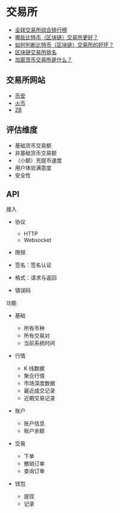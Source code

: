 # 交易所

- [全球交易所综合排行榜](https://www.feixiaohao.com/exchange/)
- [哪些比特币（区块链）交易所更好？](http://bjiebtc.com/guonei-jiaoyisuo-genghao/)
- [如何判断比特币（区块链）交易所的好坏？](http://bjiebtc.com/btc-jiaoyisuo-haohuai/)
- [区块链交易所排名](https://zhuanlan.zhihu.com/p/51577437)
- [加密货币交易所是什么？](http://www.readblocks.com/archives/1659)

## 交易所网站

- [币安](https://www.binance.com/cn/)
- [火币](https://www.hbg.com/zh-cn/)
- [ZB](https://www.zb.com/)

## 评估维度

- 基础货币交易额
- 非基础货币交易额
- （小额）充提币速度
- 用户体验满意度
- 安全性

## API

接入

- 协议

    - HTTP
    - Websocket

- 限频
- 签名：签名认证
- 格式：请求与返回
- 错误码

功能

- 基础

    - 所有币种
    - 所有交易对
    - 当前系统时间

- 行情

    - K 线数据
    - 聚合行情
    - 市场深度数据
    - 最近成交记录
    - 近期交易记录

- 账户

    - 账户信息
    - 账户余额

- 交易

    - 下单
    - 撤销订单
    - 查询订单

- 钱包

    - 提现
    - 记录

